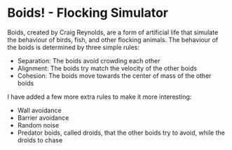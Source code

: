 # Boids! - Flocking Simulator

Boids, created by Craig Reynolds, are a form of artificial life that simulate the behaviour of birds, fish, and other flocking animals.
The behaviour of the boids is determined by three simple rules:

- Separation: The boids avoid crowding each other
- Alignment: The boids try match the velocity of the other boids
- Cohesion: The boids move towards the center of mass of the other boids

I have added a few more extra rules to make it more interesting:

- Wall avoidance
- Barrier avoidance
- Random noise
- Predator boids, called droids, that the other boids try to avoid, while the droids to chase
